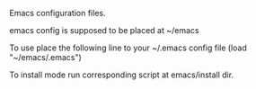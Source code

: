 Emacs configuration files.

emacs config is supposed to be placed at ~/emacs

To use place the following line to your ~/.emacs config file
(load "~/emacs/.emacs")

To install mode run corresponding script at emacs/install dir.
